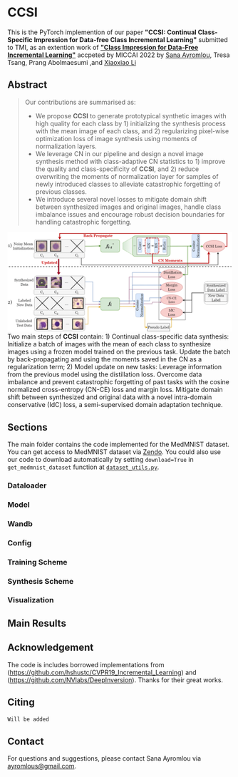 # CCSI
This is the PyTorch implemention of our paper **"CCSI: Continual Class-Specific Impression for Data-free Class Incremental Learning"** submitted to TMI, as an extention work of [**"Class Impression for Data-Free Incremental Learning"**](https://link.springer.com/chapter/10.1007/978-3-031-16440-8_31) accpeted by MICCAI 2022
by [Sana Ayromlou](https://github.com/sanaAyrml), Tresa Tsang, Prang Abolmaesumi ,and [Xiaoxiao Li](https://xxlya.github.io/xiaoxiao/)

## Abstract
> Our contributions are summarised as:
> - We propose **CCSI** to generate prototypical synthetic images with high quality for each class by 1) initializing the synthesis process with the mean image of each class, and 2) regularizing pixel-wise optimization loss of image synthesis using moments of normalization layers.
> - We leverage CN in our pipeline and design a novel image synthesis method with class-adaptive CN statistics to 1) improve the quality and class-specificity of **CCSI**, and 2) reduce overwriting the moments of normalization layer for samples of newly introduced classes to alleviate catastrophic forgetting of previous classes.
> - We introduce several novel losses to mitigate domain shift between synthesized images and original images, handle class imbalance issues and encourage robust decision boundaries for handling catastrophic forgetting. 

![avatar](./images/main_image.png)
Two main steps of **CCSI** contain: 1) Continual class-specific data synthesis: Initialize a batch of images with the mean of each class to synthesize images using a frozen model trained on the previous task. Update the batch by back-propagating and using the moments saved in the CN as a regularization term; 2) Model update on new tasks: Leverage information from the previous model using the distillation loss. Overcome data imbalance and prevent catastrophic forgetting of past tasks with the cosine normalized cross-entropy (CN-CE) loss and margin loss. Mitigate domain shift between synthesized and original data with a novel intra-domain conservative (IdC) loss, a semi-supervised domain adaptation technique.
## Sections
The main folder contains the code implemented for the MedMNIST dataset. You can get access to MedMNIST dataset via [Zendo](https://doi.org/10.5281/zenodo.6496656). You could also use our code to download automatically by setting `download=True` in `get_medmnist_dataset` function at [`dataset_utils.py`](dataloader/dataset_utils.py).

### Dataloader

### Model

### Wandb

### Config

### Training Scheme

### Synthesis Scheme

### Visualization

## Main Results



## Acknowledgement
The code is includes borrowed implementations from (https://github.com/hshustc/CVPR19_Incremental_Learning) and (https://github.com/NVlabs/DeepInversion). Thanks for their great works.

## Citing
```
Will be added
```

## Contact

For questions and suggestions, please contact Sana Ayromlou via ayromlous@gmail.com.
